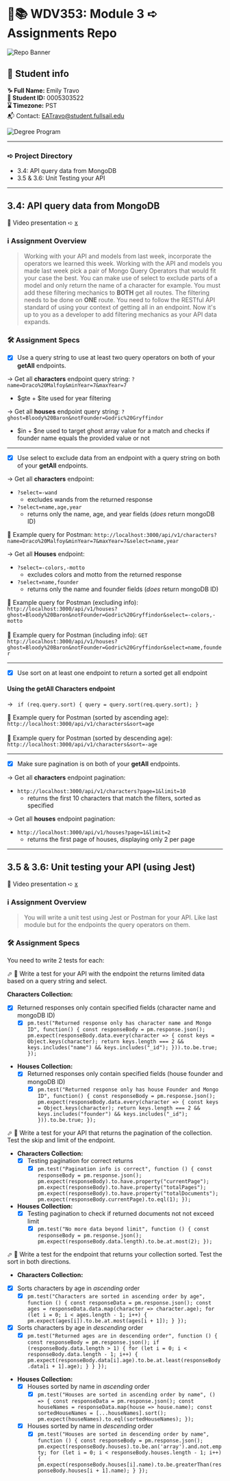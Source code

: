 # 🔐📚 WDV353: Module 3 ➪ Assignments Repo

![Repo Banner](https://www.dropbox.com/scl/fi/2tg9yj1my4tu4e6r3ryhq/repobanner.png?rlkey=u81eqfslsjercs9je5r13s52u&raw=1)

## 🔗 Student info

**♑ Full Name:** Emily Travo <br>
**🔑 Student ID:** 0005303522 <br>
**⌛ Timezone:** PST <br>
📬 Contact: EATravo@student.fullsail.edu

![Degree Program](https://img.shields.io/badge/Degree-Web%20Development-orange?logo=gnometerminal)
<br>

<hr>

### ➪ Project Directory

- 3.4: API query data from MongoDB
- 3.5 & 3.6: Unit Testing your API

<hr>

## 3.4: API query data from MongoDB

🎥 Video presentation ➪ [x](here)

### ℹ️ Assignment Overview

> Working with your API and models from last week, incorporate the operators we learned this week. Working with the API and models you made last week pick a pair of Mongo Query Operators that would fit your case the best. You can make use of select to exclude parts of a model and only return the name of a character for example. You must add these filtering mechanics to **BOTH** get all routes. The filtering needs to be done on **ONE** route. You need to follow the RESTful API standard of using your context of getting all in an endpoint. Now it's up to you as a developer to add filtering mechanics as your API data expands.

### 🛠️ Assignment Specs

- [x] Use a query string to use at least two query operators on both of your **getAll** endpoints.<br>

→ Get all **characters** endpoint query string: `?name=Draco%20Malfoy&minYear=7&maxYear=7`

- $gte + $lte used for year filtering

→ Get all **houses** endpoint query string: `?ghost=Bloody%20Baron&notFounder=Godric%20Gryffindor`

- $in + $ne used to target ghost array value for a match and checks if founder name equals the provided value or not

<hr>

- [x] Use select to exclude data from an endpoint with a query string on both of your **getAll** endpoints.<br>

→ Get all **characters** endpoint:

- `?select=-wand`
  - excludes wands from the returned response
- `?select=name,age,year`
  - returns only the name, age, and year fields (_does_ return mongoDB ID)

🔗 Example query for Postman: `http://localhost:3000/api/v1/characters?name=Draco%20Malfoy&minYear=7&maxYear=7&select=name,year`

→ Get all **Houses** endpoint:

- `?select=-colors,-motto`
  - excludes colors and motto from the returned response
- `?select=name,founder`
  - returns only the name and founder fields (_does_ return mongoDB ID)

🔗 Example query for Postman (excluding info): `http://localhost:3000/api/v1/houses?ghost=Bloody%20Baron&notFounder=Godric%20Gryffindor&select=-colors,-motto` <br><br>
🔗 Example query for Postman (including info): `GET http://localhost:3000/api/v1/houses?ghost=Bloody%20Baron&notFounder=Godric%20Gryffindor&select=name,founder`

<hr>

- [x] Use sort on at least one endpoint to return a sorted get all endpoint
      <br>

#### Using the getAll Characters endpoint

→ ` if (req.query.sort) {
      query = query.sort(req.query.sort);
    }`

🔗 Example query for Postman (sorted by ascending age): `http://localhost:3000/api/v1/characters&sort=age` <br><br>
🔗 Example query for Postman (sorted by descending age): `http://localhost:3000/api/v1/characters&sort=-age`

<hr>

- [x] Make sure pagination is on both of your **getAll** endpoints.

→ Get all **characters** endpoint pagination:

- `http://localhost:3000/api/v1/characters?page=1&limit=10`
  - returns the first 10 characters that match the filters, sorted as specified

→ Get all **houses** endpoint pagination:

- `http://localhost:3000/api/v1/houses?page=1&limit=2`
  - returns the first page of houses, displaying only 2 per page

<hr>

## 3.5 & 3.6: Unit testing your API (using Jest)

🎥 Video presentation ➪ [x](here)

### ℹ️ Assignment Overview

> You will write a unit test using Jest or Postman for your API. Like last module but for the endpoints the query operators on them.

### 🛠️ Assignment Specs

You need to write 2 tests for each:

⬀ 🧰 Write a test for your API with the endpoint the returns limited data based on a query string and select.

**Characters Collection:**

- [x] Returned responses only contain specified fields (character name and mongoDB ID)
   - [x] `pm.test("Returned response only has character name and Mongo ID", function() {
    const responseBody = pm.response.json();
    pm.expect(responseBody.data.every(character => {
        const keys = Object.keys(character);
        return keys.length === 2 && keys.includes("name") && keys.includes("_id");
    })).to.be.true;
});`
- **Houses Collection:**
  - [x] Returned responses only contain specified fields (house founder and mongoDB ID)
    - [x] `pm.test("Returned response only has house Founder and Mongo ID", function() {
    const responseBody = pm.response.json();
    pm.expect(responseBody.data.every(character => {
        const keys = Object.keys(character);
        return keys.length === 2 && keys.includes("founder") && keys.includes("_id");
    })).to.be.true;
});`

⬀ 🧰 Write a test for your API that returns the pagination of the collection. Test the skip and limit of the endpoint.

- **Characters Collection:**
  - [x] Testing pagination for correct returns  
    - [x] `pm.test("Pagination info is correct", function () {
    const responseBody = pm.response.json();
    pm.expect(responseBody).to.have.property("currentPage");
    pm.expect(responseBody).to.have.property("totalPages");
    pm.expect(responseBody).to.have.property("totalDocuments");
    pm.expect(responseBody.currentPage).to.eql(1);
});`
- **Houses Collection:**
  - [x] Testing pagination to check if returned documents not not exceed limit
    - [x] `pm.test("No more data beyond limit", function () {
    const responseBody = pm.response.json();
    pm.expect(responseBody.data.length).to.be.at.most(2);
});`

⬀ 🧰 Write a test for the endpoint that returns your collection sorted. Test the sort in both directions.

- **Characters Collection:**
- [x] Sorts characters by age in _ascending_ order
  - [x] `pm.test("Characters are sorted in ascending order by age", function () {
    const responseData = pm.response.json();
    const ages = responseData.data.map(character => character.age);
    for (let i = 0; i < ages.length - 1; i++) {
        pm.expect(ages[i]).to.be.at.most(ages[i + 1]);
    }
});`
- [x] Sorts characters by age in _descending_ order
  - [x] `pm.test("Returned ages are in descending order", function () {
    const responseBody = pm.response.json();
    if (responseBody.data.length > 1) {
        for (let i = 0; i < responseBody.data.length - 1; i++) {
            pm.expect(responseBody.data[i].age).to.be.at.least(responseBody.data[i + 1].age);
        }
    }
});`
- **Houses Collection:**
  - [x] Houses sorted by name in _ascending_ order
    - [x] `pm.test("Houses are sorted in ascending order by name", () => {
    const responseData = pm.response.json();
    const houseNames = responseData.map(house => house.name);
    const sortedHouseNames = [...houseNames].sort();
    pm.expect(houseNames).to.eql(sortedHouseNames);
});`
  - [x] Houses sorted by name in _descending_ order
    - [x] `pm.test("Houses are sorted in descending order by name", function () {
    const responseBody = pm.response.json();
    pm.expect(responseBody.houses).to.be.an('array').and.not.empty;
    for (let i = 0; i < responseBody.houses.length - 1; i++) {
        pm.expect(responseBody.houses[i].name).to.be.greaterThan(responseBody.houses[i + 1].name);
    }
});`
